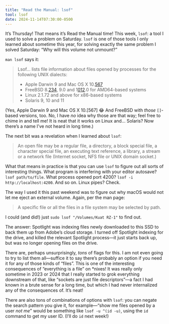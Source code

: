 ```yaml
---
title: "Read the Manual: lsof"
tool: lsof
date: 2024-11-14T07:30:00-0500
---
```


It’s Thursday! That means it’s Read the Manual time! This week, `lsof`: a tool I used to solve a problem on Saturday. `lsof` is one of those tools I only learned about sometime this year, for solving exactly the same problem I solved Saturday: “Why will this volume not unmount?”

`man lsof` says it:

> Lsof… lists file information about files opened by processes for the following UNIX dialects:
>
> - Apple Darwin 9 and Mac OS X 10.[567](#)
> - FreeBSD 8.[234](#), 9.0 and 1[012](#).0 for AMD64-based systems
> - Linux 2.1.72 and above for x86-based systems
> - Solaris 9, 10 and 11

(Yes, Apple Darwin 9 and Mac OS X 10.[567] 😂 And FreeBSD with *those* `[]`-based versions, too. No, I have *no* idea why those are that way; feel free to chime in and tell me! It is neat that it works on Linux and… Solaris? Now there’s a name I’ve not heard in long time.)

The next bit was a revelation when I learned about `lsof`:

> An open file may be a regular file, a directory, a block special file, a character special file, an executing text reference, a library, a stream or a network file (Internet socket, NFS file or UNIX domain socket.)

What that means in practice is that you can use `lsof` to figure out all sorts of interesting things. What program is interfering with your editor autosave? `lsof path/to/file`. What process opened port 4200? `lsof -i http://localhost:4200`. And so on. Linux pipes? Check.

The way I used it this past weekend was to figure out why macOS would not let me eject an external volume. Again, per the man page:

> A specific file or all the files in a file system may be selected by path.

I could (and did!) just `sudo lsof "/Volumes/Kuat RZ-1"` to find out.

The answer: Spotlight was indexing files newly downloaded to this SSD to back them up from Adobe’s cloud storage. I turned off Spotlight indexing for the drive, and killed the relevant Spotlight process—it just starts back up, but was no longer opening files on the drive.

There are, perhaps unsurprisingly, *tons* of flags for this. I am not even going to try to list them all—suffice it to say there’s probably an option if you need it for any of those kinds of “files”. This is one of the interesting consequences of “everything is a file” on \*nixes! It was really only sometime in 2023 or 2024 that I really started to grok everything downstream of that, like “sockets are just file descriptors”—a fact I had known in a brute sense for a long time, but which I had never internalized any of the consequences of. It’s neat!

There are also tons of combinations of options with `lsof`: you can negate the search pattern you give it, for example—“show me files opened by a user *not me*” would be something like `lsof -u ^(id -u)`, using the `id` command to get my user ID. (I’ll do `id` next week!)
